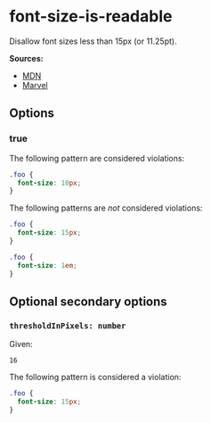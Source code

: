 # font-size-is-readable

Disallow font sizes less than 15px (or 11.25pt).

**Sources:**

- [MDN](https://developer.mozilla.org/en-US/docs/Web/CSS/font-size)
- [Marvel](https://blog.marvelapp.com/body-text-small/)

## Options

### true

The following pattern are considered violations:

```css
.foo {
  font-size: 10px;
}
```

The following patterns are _not_ considered violations:

```css
.foo {
  font-size: 15px;
}
```

```css
.foo {
  font-size: 1em;
}
```

## Optional secondary options

### `thresholdInPixels: number`

Given:

```
16
```

The following pattern is considered a violation:

```css
.foo {
  font-size: 15px;
}
```
